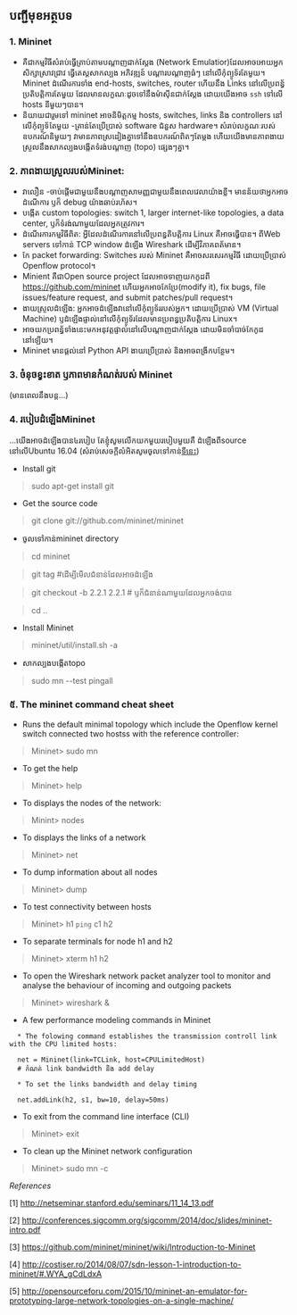 ## បញ្ជីមុខអត្ថបទ
### 1. Mininet
- គឺជាកម្មវិធីសំរាប់ធ្វើត្រាប់តាមបណ្ដាញជាក់ស្ដែង (Network Emulatior)​ ដែលអាចអោយអ្នកសិក្សាស្រាវជ្រាវ ធ្វើតេស្តសាកល្បង អភិវឌ្ឍន៍ បណ្ដារបណ្ដាញធំៗ នៅលើកុំព្យូទ័រតែមួយ។ Mininet​ ដំណើរការទាំង end-hosts, switches, router ហើយនឹង Links នៅលើប្រពន្ធ័ប្រតិបត្តិការតែមួយ ដែលមានលក្ខណៈដូចទៅនឹងម៉ាសុីនជាក់ស្ដែង ដោយយើងអាច `ssh`​ ទៅលើ hosts នីមួយៗបាន។
- និយាយជារួមទៅ mininet អាចនិមិត្តកម្ម hosts, switches, links និង controllers នៅលើកុំព្យូទ័តែមួយ​ -គ្រាន់តែប្រើប្រាស់ software ជំនួស hardware។ សំរាប់លក្ខណៈរបស់ឧបករណ៍និមួយៗ វាមានភាពស្រដៀងគ្នាទៅនឹងឧបករណ៍ពិតៗតែម្ដង ហើយយើងមានភាពងាយស្រួលនឹងសាកល្បងបង្កើតទំរង់បណ្ដាញ (topo) ផ្សេងៗគ្នា។

### 2. ភាពងាយស្រួលរបស់Mininet:
  * វាលឿន -ចាប់ផ្ដើមជាមួយនឹងបណ្ដាញសាមញ្ញជាមួយនឹងពេលវេលាយ៉ាងខ្លី។ មានន័យថាអ្នកអាចដំណើការ ឫក៏ debug យ៉ាងឆាប់រហ័ស។
  * បង្កើត custom topologies: switch 1, larger internet-like topologies, a data center, ឫក៏ទំរង់ណាមួយដែលអ្នកត្រូវការ។
  * ដំណើរការកម្មវិធីពិត: អ្វីដែលដំណើរការនៅលើប្រពន្ធតិបត្តិការ Linux គឺអាចធ្វើបាន។ ពីWeb servers ទៅកាន់ TCP window ដំឡើង Wireshark ដើម្បីវិភាគពត័មាន។
  * កែ packet forwarding: Switches​ របស់ Mininet គឺអាចសរសេរកម្មវិធី ដោយប្រើប្រាស់ Openflow protocol។
  * Minient គឺជាOpen source project ដែលអាចទាញយកកូដពី https://github.com/mininet ហើយអ្នកអាចកែប្រែ​(modify it), fix bugs, file issues/feature request, and submit patches/pull request។
  * ងាយស្រួលដំឡើង: អ្នកអាចដំឡើងវានៅលើកុំព្យូទ័ររបស់អ្នក។ ដោយប្រើប្រាស់ VM (Virtual Machine) ឫដំឡើងផ្ទាល់នៅលើកុំព្យូទ័រដែលមានប្រពន្ធប្រតិបត្តិការ Linux។
  * អាចយកប្រពន្ធ័ទាំងនេះមកអនុវត្តផ្ទាល់នៅលើបណ្ដាញជាក់ស្ដែង ដោយមិនចាំបាច់កែកូដនៅឡើយ។
  * Mininet មានផ្ដល់នៅ Python API ងាយប្រើប្រាស់ និងអាចពង្រីកបន្ថែម។
### 3. ចំនុចខ្វះខាត ឫភាពមានកំណត់របស់ Mininet
(មានពេលនឹងបន្ត...)
### 4. របៀបដំឡើងMininet
...យើងអាចដំឡើងបាន៤របៀប តែខ្ញុំសូមលើកយកមួយរបៀបមួយគឺ ដំឡើងពីsource នៅលើUbuntu 16.04
(សំរាប់សេចក្ដីលំអិតសូមចូលទៅកាន់[ទីនេះ](http://mininet.org/download/))
  * Install git
> sudo apt-get install git
  * Get the source code
> git clone git://github.com/mininet/mininet
  * ចូលទៅកាន់mininet directory
> cd mininet

> git tag #ដើម្បីមើលជំនាន់ដែលអាចដំឡើង

> git checkout -b 2.2.1 2.2.1  # ឫក៏ជំនាន់ណាមួយដែលអ្នកចង់បាន

> cd ..

  * Install Mininet
> mininet/util/install.sh -a
  * សាកល្បងបង្កើតtopo
> sudo mn --test pingall

### <a namme="command">៥. The mininet command cheat sheet</a>
- Runs the default minimal topology which include the Openflow kernel switch connected two hostss with the reference controller:
> Mininet> sudo mn

- To get the help
> Mininet> help

- To displays the nodes of the network:
> Minint> nodes

- To displays the links of a network
> Mininet> net

- To dump information about all nodes
> Mininet> dump

- To test connectivity between hosts
> Mininet> h1 `ping` c1 h2

- To separate terminals for node h1 and h2
> Mininet> xterm h1 h2

- To open the Wireshark network packet analyzer tool to monitor and analyse the behaviour of incoming and outgoing packets
> Mininet> wireshark &

- A few performance modeling commands in Mininet
```
  * The folowing command establishes the transmission controll link with the CPU limited hosts:

  net = Mininet(link=TCLink, host=CPULimitedHost)
  # កំណត់ link bandwidth និង add delay

  * To set the links bandwidth and delay timing
  
  net.addLink(h2, s1, bw=10, delay=50ms)

```

- To exit from the command line interface (CLI)
> Mininet> exit

- To clean up the Mininet network configuration
> Mininet> sudo mn -c






















*References*

[1] http://netseminar.stanford.edu/seminars/11_14_13.pdf

[2] http://conferences.sigcomm.org/sigcomm/2014/doc/slides/mininet-intro.pdf

[3] https://github.com/mininet/mininet/wiki/Introduction-to-Mininet

[4] http://costiser.ro/2014/08/07/sdn-lesson-1-introduction-to-mininet/#.WYA_gCdLdxA

[5] http://opensourceforu.com/2015/10/mininet-an-emulator-for-prototyping-large-network-topologies-on-a-single-machine/
